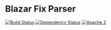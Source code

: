 # Blazar Fix Parser

[![Build Status](https://travis-ci.org/OpenBlazar/blazar-fix-parser.svg?branch=master)](https://travis-ci.org/OpenBlazar/blazar-fix-parser) 
[![Dependency Status](https://www.versioneye.com/user/projects/56ac0caa7e03c700377df958/badge.svg?style=flat)](https://www.versioneye.com/user/projects/56ac0caa7e03c700377df958)
[![Apache 2](http://img.shields.io/badge/license-Apache%202-red.svg)](http://www.apache.org/licenses/LICENSE-2.0)
